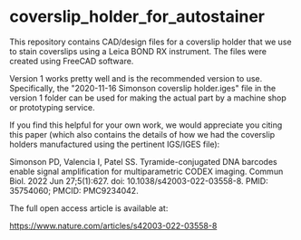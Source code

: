 # coverslip_holder_for_autostainer
This repository contains CAD/design files for a coverslip holder that we use to stain coverslips using a Leica BOND RX instrument.  The files were created using FreeCAD software.


Version 1 works pretty well and is the recommended version to use.  Specifically, the "2020-11-16 Simonson coverslip holder.iges" file in the version 1 folder can be used for making the actual part by a machine shop or prototyping service.

If you find this helpful for your own work, we would appreciate you citing this paper (which also contains the details of how we had the coverslip holders manufactured using the pertinent IGS/IGES file): 

Simonson PD, Valencia I, Patel SS. Tyramide-conjugated DNA barcodes enable signal amplification for multiparametric CODEX imaging. Commun Biol. 2022 Jun 27;5(1):627. doi: 10.1038/s42003-022-03558-8. PMID: 35754060; PMCID: PMC9234042.

The full open access article is available at: 

https://www.nature.com/articles/s42003-022-03558-8

